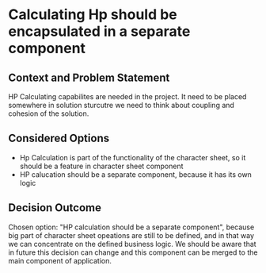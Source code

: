 ﻿# Calculating Hp should be encapsulated in a separate component

## Context and Problem Statement

HP Calculating capabilites are needed in the project. It need to be placed somewhere in solution sturcutre
we need to think about coupling and cohesion of the solution.

## Considered Options

* Hp Calculation is part of the functionality of the character sheet, so it should be a feature in character sheet component
* HP calucation should be a separate component, because it has its own logic

## Decision Outcome

Chosen option: "HP calculation should be a separate component", because big part of character sheet opeations are still to be defined, 
and in that way we can concentrate on the defined business logic. We should be aware that in future this decision can 
change and this component can be merged to the main component of application.